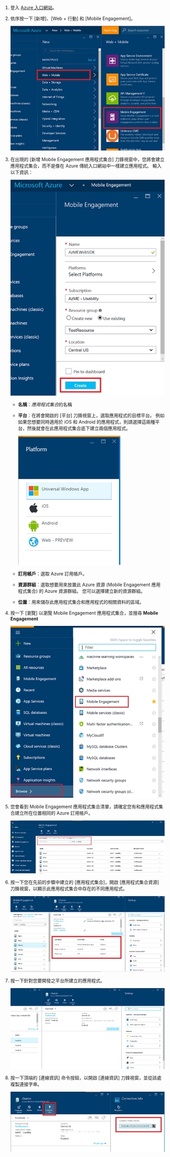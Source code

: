 
1. 登入 [Azure 入口網站](https://portal.azure.com)。
2. 依序按一下 [新增]、[Web + 行動] 和 [Mobile Engagement]。
   
    ![](./media/mobile-engagement-create-app-in-portal-new/browse-azme-extension.png)
3. 在出現的 [新增 Mobile Engagement 應用程式集合]  刀鋒視窗中，您將會建立應用程式集合，而不是像在 Azure 傳統入口網站中一樣建立應用程式。 輸入以下資訊：
   
    ![](./media/mobile-engagement-create-app-in-portal-new/new-azme-app.png)
   
   * **名稱**：*應用程式集合*的名稱 
   * **平台**︰在將會開啟的 [平台] 刀鋒視窗上，選取應用程式的目標平台。 例如 如果您想要同時適用於 iOS 和 Android 的應用程式，則請選擇這兩種平台，然後就會在此應用程式集合底下建立兩個應用程式。 
     
      ![](./media/mobile-engagement-create-app-in-portal-new/choose-platform.png)
   * **訂用帳戶**：選取 Azure 訂用帳戶。 
   * **資源群組**︰選取想要用來放置此 Azure 資源 (Mobile Engagement 應用程式集合) 的 Azure 資源群組。 您可以選擇建立新的資源群組。  
   * **位置**：用來儲存此應用程式集合和應用程式的相關資料的區域。
4. 按一下 [瀏覽] 以瀏覽 Mobile Engagement 應用程式集合，並搜尋 **Mobile Engagement**
   
    ![](./media/mobile-engagement-create-app-in-portal-new/browse-mobile-engagement-menu.png)
5. 您會看到 Mobile Engagement 應用程式集合清單，請確定您有和應用程式集合建立所在位置相同的 Azure 訂用帳戶。
   
    ![](./media/mobile-engagement-create-app-in-portal-new/browse-mobile-engagement.png)
6. 按一下您在先前的步驟中建立的 [應用程式集合]，開啟 [應用程式集合資源] 刀鋒視窗，以顯示此應用程式集合中存在的不同應用程式。 
   
    ![](./media/mobile-engagement-create-app-in-portal-new/mobile-engagement-app-collection.png)
7. 按一下針對您要開發之平台所建立的應用程式。 
   
    ![](./media/mobile-engagement-create-app-in-portal-new/mobile-engagement-app.png)
8. 按一下頂端的 [連線資訊]  命令按鈕，以開啟 [連線資訊] 刀鋒視窗，並從該處複製連接字串。 
   
    ![](./media/mobile-engagement-create-app-in-portal-new/app-connection-info.png)



<!--HONumber=Nov16_HO2-->



